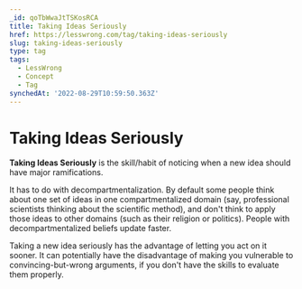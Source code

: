 ```yaml
---
_id: qoTbWwaJtTSKosRCA
title: Taking Ideas Seriously
href: https://lesswrong.com/tag/taking-ideas-seriously
slug: taking-ideas-seriously
type: tag
tags:
  - LessWrong
  - Concept
  - Tag
synchedAt: '2022-08-29T10:59:50.363Z'
---
```


# Taking Ideas Seriously

**Taking Ideas Seriously** is the skill/habit of noticing when a new idea should have major ramifications. 

It has to do with decompartmentalization. By default some people think about one set of ideas in one compartmentalized domain (say, professional scientists thinking about the scientific method), and don't think to apply those ideas to other domains (such as their religion or politics). People with decompartmentalized beliefs update faster.

Taking a new idea seriously has the advantage of letting you act on it sooner. It can potentially have the disadvantage of making you vulnerable to convincing-but-wrong arguments, if you don't have the skills to evaluate them properly.

